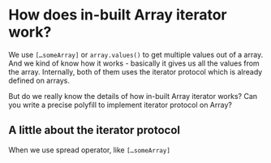 # How does in-built Array iterator work?

We use `[…someArray]` or `array.values()` to get multiple values out of a array.  And we kind of know how it works - basically it gives us all the values from the array.  Internally, both of them uses the iterator protocol which is already defined on arrays.

But do we really know the details of how in-built Array iterator works? Can you write a precise polyfill to implement iterator protocol on Array?

## A little about the iterator protocol

When we use spread operator, like `[…someArray]`
<!--stackedit_data:
eyJoaXN0b3J5IjpbLTY4NDgwNDk2OSwxMDM2MDk3MTA0LC00Mz
k5OTc4NTldfQ==
-->